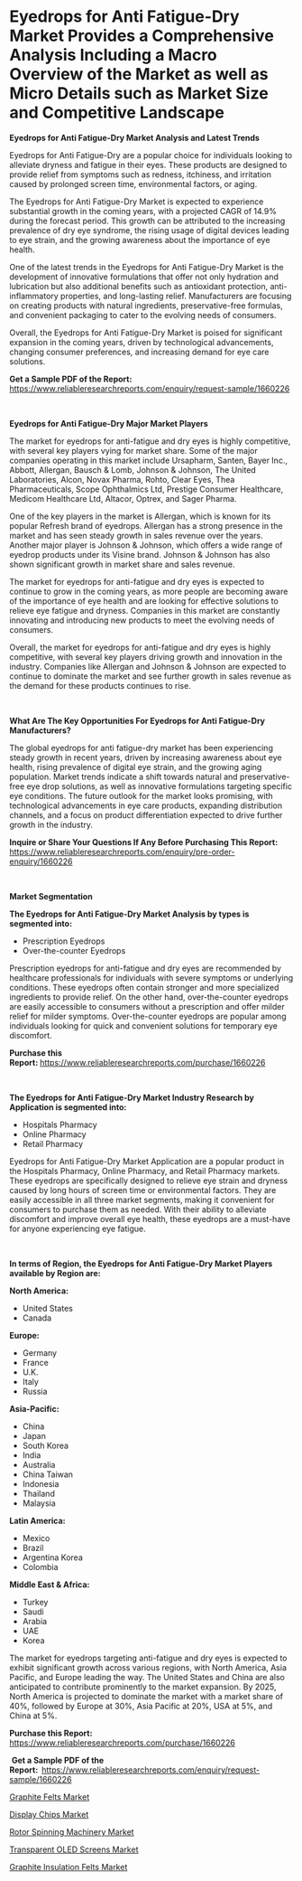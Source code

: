 <p><h1>Eyedrops for Anti Fatigue-Dry Market Provides a Comprehensive Analysis Including a Macro Overview of the Market as well as Micro Details such as Market Size and Competitive Landscape</h1></p><p><strong>Eyedrops for Anti Fatigue-Dry Market Analysis and Latest Trends</strong></p>
<p><p>Eyedrops for Anti Fatigue-Dry are a popular choice for individuals looking to alleviate dryness and fatigue in their eyes. These products are designed to provide relief from symptoms such as redness, itchiness, and irritation caused by prolonged screen time, environmental factors, or aging.</p><p>The Eyedrops for Anti Fatigue-Dry Market is expected to experience substantial growth in the coming years, with a projected CAGR of 14.9% during the forecast period. This growth can be attributed to the increasing prevalence of dry eye syndrome, the rising usage of digital devices leading to eye strain, and the growing awareness about the importance of eye health.</p><p>One of the latest trends in the Eyedrops for Anti Fatigue-Dry Market is the development of innovative formulations that offer not only hydration and lubrication but also additional benefits such as antioxidant protection, anti-inflammatory properties, and long-lasting relief. Manufacturers are focusing on creating products with natural ingredients, preservative-free formulas, and convenient packaging to cater to the evolving needs of consumers.</p><p>Overall, the Eyedrops for Anti Fatigue-Dry Market is poised for significant expansion in the coming years, driven by technological advancements, changing consumer preferences, and increasing demand for eye care solutions.</p></p>
<p><strong>Get a Sample PDF of the Report:&nbsp;</strong> <a href="https://www.reliableresearchreports.com/enquiry/request-sample/1660226">https://www.reliableresearchreports.com/enquiry/request-sample/1660226</a></p>
<p>&nbsp;</p>
<p><strong>Eyedrops for Anti Fatigue-Dry Major Market Players</strong></p>
<p><p>The market for eyedrops for anti-fatigue and dry eyes is highly competitive, with several key players vying for market share. Some of the major companies operating in this market include Ursapharm, Santen, Bayer Inc., Abbott, Allergan, Bausch & Lomb, Johnson & Johnson, The United Laboratories, Alcon, Novax Pharma, Rohto, Clear Eyes, Thea Pharmaceuticals, Scope Ophthalmics Ltd, Prestige Consumer Healthcare, Medicom Healthcare Ltd, Altacor, Optrex, and Sager Pharma.</p><p>One of the key players in the market is Allergan, which is known for its popular Refresh brand of eyedrops. Allergan has a strong presence in the market and has seen steady growth in sales revenue over the years. Another major player is Johnson & Johnson, which offers a wide range of eyedrop products under its Visine brand. Johnson & Johnson has also shown significant growth in market share and sales revenue.</p><p>The market for eyedrops for anti-fatigue and dry eyes is expected to continue to grow in the coming years, as more people are becoming aware of the importance of eye health and are looking for effective solutions to relieve eye fatigue and dryness. Companies in this market are constantly innovating and introducing new products to meet the evolving needs of consumers.</p><p>Overall, the market for eyedrops for anti-fatigue and dry eyes is highly competitive, with several key players driving growth and innovation in the industry. Companies like Allergan and Johnson & Johnson are expected to continue to dominate the market and see further growth in sales revenue as the demand for these products continues to rise.</p></p>
<p>&nbsp;</p>
<p><strong>What Are The Key Opportunities For Eyedrops for Anti Fatigue-Dry Manufacturers?</strong></p>
<p><p>The global eyedrops for anti fatigue-dry market has been experiencing steady growth in recent years, driven by increasing awareness about eye health, rising prevalence of digital eye strain, and the growing aging population. Market trends indicate a shift towards natural and preservative-free eye drop solutions, as well as innovative formulations targeting specific eye conditions. The future outlook for the market looks promising, with technological advancements in eye care products, expanding distribution channels, and a focus on product differentiation expected to drive further growth in the industry.</p></p>
<p><strong>Inquire or Share Your Questions If Any Before Purchasing This Report:</strong> <a href="https://www.reliableresearchreports.com/enquiry/pre-order-enquiry/1660226">https://www.reliableresearchreports.com/enquiry/pre-order-enquiry/1660226</a></p>
<p>&nbsp;</p>
<p><strong>Market Segmentation</strong></p>
<p><strong>The Eyedrops for Anti Fatigue-Dry Market Analysis by types is segmented into:</strong></p>
<p><ul><li>Prescription Eyedrops</li><li>Over-the-counter Eyedrops</li></ul></p>
<p><p>Prescription eyedrops for anti-fatigue and dry eyes are recommended by healthcare professionals for individuals with severe symptoms or underlying conditions. These eyedrops often contain stronger and more specialized ingredients to provide relief. On the other hand, over-the-counter eyedrops are easily accessible to consumers without a prescription and offer milder relief for milder symptoms. Over-the-counter eyedrops are popular among individuals looking for quick and convenient solutions for temporary eye discomfort.</p></p>
<p><strong>Purchase this Report:&nbsp;</strong><a href="https://www.reliableresearchreports.com/purchase/1660226">https://www.reliableresearchreports.com/purchase/1660226</a></p>
<p>&nbsp;</p>
<p><strong>The Eyedrops for Anti Fatigue-Dry Market Industry Research by Application is segmented into:</strong></p>
<p><ul><li>Hospitals Pharmacy</li><li>Online Pharmacy</li><li>Retail Pharmacy</li></ul></p>
<p><p>Eyedrops for Anti Fatigue-Dry Market Application are a popular product in the Hospitals Pharmacy, Online Pharmacy, and Retail Pharmacy markets. These eyedrops are specifically designed to relieve eye strain and dryness caused by long hours of screen time or environmental factors. They are easily accessible in all three market segments, making it convenient for consumers to purchase them as needed. With their ability to alleviate discomfort and improve overall eye health, these eyedrops are a must-have for anyone experiencing eye fatigue.</p></p>
<p>&nbsp;</p>
<p><strong>In terms of Region, the Eyedrops for Anti Fatigue-Dry Market Players available by Region are:</strong></p>
<p>
    <p> <strong> North America: </strong>
        <ul>
            <li>United States</li>
            <li>Canada</li>
        </ul>
        </p> 
    <p> <strong> Europe: </strong>
        <ul>
            <li>Germany</li>
            <li>France</li>
            <li>U.K.</li>
            <li>Italy</li>
            <li>Russia</li>
        </ul>
        </p> 
    <p> <strong> Asia-Pacific: </strong>
        <ul>
            <li>China</li>
            <li>Japan</li>
            <li>South Korea</li>
            <li>India</li>
            <li>Australia</li>
            <li>China Taiwan</li>
            <li>Indonesia</li>
            <li>Thailand</li>
            <li>Malaysia</li>
        </ul>
        </p> 
    <p> <strong> Latin America: </strong>
        <ul>
            <li>Mexico</li>
            <li>Brazil</li>
            <li>Argentina Korea</li>
            <li>Colombia</li>
        </ul>
        </p> 
    <p> <strong> Middle East & Africa: </strong>
        <ul>
            <li>Turkey</li>
            <li>Saudi</li>
            <li>Arabia</li>
            <li>UAE</li>
            <li>Korea</li>
        </ul>
    </p>
    </p>
<p><p>The market for eyedrops targeting anti-fatigue and dry eyes is expected to exhibit significant growth across various regions, with North America, Asia Pacific, and Europe leading the way. The United States and China are also anticipated to contribute prominently to the market expansion. By 2025, North America is projected to dominate the market with a market share of 40%, followed by Europe at 30%, Asia Pacific at 20%, USA at 5%, and China at 5%.</p></p>
<p><strong>Purchase this Report: </strong><a href="https://www.reliableresearchreports.com/purchase/1660226">https://www.reliableresearchreports.com/purchase/1660226</a></p>
<p>&nbsp;<strong>Get a Sample PDF of the Report:&nbsp;&nbsp;</strong><a href="https://www.reliableresearchreports.com/enquiry/request-sample/1660226">https://www.reliableresearchreports.com/enquiry/request-sample/1660226</a></p>
<p><strong></strong></p>
<p><p><a href="https://pretty-mail-caf.notion.site/Graphite-Felts-Market-Size-Reflecting-a-Forecast-Till-2031-Market-By-Type-By-Application-and-By-Ge-d48f2ef707604360a3db8415dc177691">Graphite Felts Market</a></p><p><a href="https://view.publitas.com/reportprime-1/display-chips-market-size-market-trends-and-growth-outlook-forecasted-for-period-from-2024-to-2031/">Display Chips Market</a></p><p><a href="https://flame-sidecar-702.notion.site/Rotor-Spinning-Machinery-Market-Research-Report-Provides-thorough-Industry-Overview-which-offers-an-c1224a2b0d6c465ca4c86b6e46bc8b7b">Rotor Spinning Machinery Market</a></p><p><a href="https://view.publitas.com/reportprime-1/transparent-oled-screens-market-research-report-forecasted-for-period-from-2024-2031-by-market-type-market-application-and-region/">Transparent OLED Screens Market</a></p><p><a href="https://full-wildebeest-80b.notion.site/Graphite-Insulation-Felts-Market-Size-Market-Trends-and-Growth-Outlook-forecasted-for-period-from--91b4f3ce33ce46949c37259d41f42696">Graphite Insulation Felts Market</a></p></p>